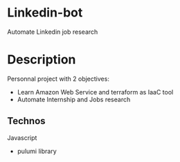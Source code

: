 # Linkedin-bot
Automate Linkedin job research

# Description
Personnal project with 2 objectives:
  - Learn Amazon Web Service and terraform as IaaC tool
  - Automate Internship and Jobs research

## Technos
Javascript
  - pulumi library
